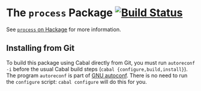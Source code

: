 The `process` Package  [![Build Status](https://travis-ci.org/ghc/packages-process.png?branch=master)](https://travis-ci.org/ghc/packages-process)
=====================

See [`process` on Hackage](http://hackage.haskell.org/package/process) for
more information.

Installing from Git
-------------------

To build this package using Cabal directly from Git, you must run
`autoreconf -i` before the usual Cabal build steps (`cabal
{configure,build,install}`). The program `autoreconf` is part of
[GNU autoconf](http://www.gnu.org/software/autoconf/).  There is no
need to run the `configure` script: `cabal configure` will do this for
you.
